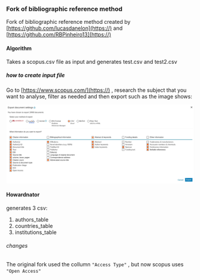 ### Fork of bibliographic reference method

Fork of bibliographic reference method created by [https://github.com/lucasdanelon](https://) and [https://github.com/RBPinheiro13](https://)

#### Algorithm

Takes a scopus.csv file as input and generates test.csv and test2.csv

##### how to create input file

Go to [https://www.scopus.com/](https://) , research the subject that you want to analyse, filter as needed and then export such as the image shows:

![Alt text](/typical_output/scopus_selection.png?raw=True)


#### Howardnator

generates 3 csv:

1. authors_table
2. countries_table
3. institutions_table


###### changes

The original fork used the collumn `"Access Type"` , but now scopus uses  `"Open Access"`
